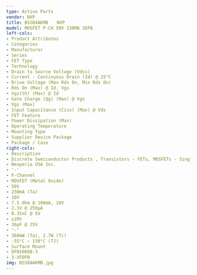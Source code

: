 ```yaml
---
type: Active Parts
vendor: NXP
title: BSS84AKMB　　NXP
model: MOSFET P-CH 50V 230MA 3DFN
left-cols:
- Product Attributes
- Categories
- Manufacturer
- Series
- FET Type
- Technology
- Drain to Source Voltage (Vdss)
- Current - Continuous Drain (Id) @ 25°C
- Drive Voltage (Max Rds On, Min Rds On)
- Rds On (Max) @ Id, Vgs
- Vgs(th) (Max) @ Id
- Gate Charge (Qg) (Max) @ Vgs
- Vgs (Max)
- Input Capacitance (Ciss) (Max) @ Vds
- FET Feature
- Power Dissipation (Max)
- Operating Temperature
- Mounting Type
- Supplier Device Package
- Package / Case
right-cols:
- Description
- Discrete Semiconductor Products , Transistors - FETs, MOSFETs - Single
- Nexperia USA Inc.
- '-'
- P-Channel
- MOSFET (Metal Oxide)
- 50V
- 230mA (Ta)
- 10V
- 7.5 Ohm @ 100mA, 10V
- 2.1V @ 250µA
- 0.35nC @ 5V
- ±20V
- 36pF @ 25V
- '-'
- 360mW (Ta), 2.7W (Tc)
- -55°C ~ 150°C (TJ)
- Surface Mount
- DFN1006B-3
- 3-XFDFN
img: BSS84AKMB.jpg
---
```

